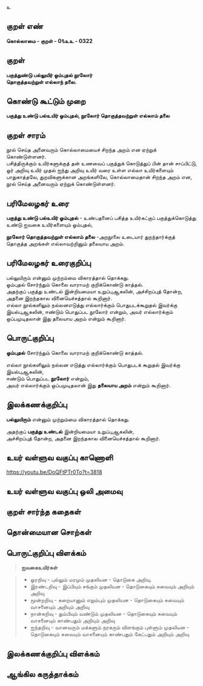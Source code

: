 உ

## குறள் எண் 

**கொல்லாமை - குறள் -  0௩உஉ - 0322**  

## குறள் 

**பகுத்துண்டு பல்லுயிர் ஓம்புதல் நூலோர்  
தொகுத்தவற்றுள் எல்லாந் தலை.**

## கொண்டு கூட்டும் முறை

**பகுத்து உண்டு பல்உயிர் ஓம்புதல், நூலோர் தொகுத்தவற்றுள் எல்லாம் தலை** 

## குறள் சாரம் 
நூல் செய்த அனைவரும் கொல்லாமையைச் சிறந்த அறம் என ஏற்றுக் கொண்டுள்ளனர்.  
பசித்திருக்கும் உயிர்களுக்குத் தன் உணவைப் பகுத்துக் கொடுத்துப் பின் தான் சாப்பிட்டு, ஓர் அறிவு உயிர் முதல் ஐந்து அறிவு உயிர் வரை உள்ள எல்லா உயிர்களையும் பாதுகாத்தலே, துறவிகளுக்கான அறங்களிலே, கொல்லாமைதான் சிறந்த அறம் என, நூல் செய்த அனைவரும் ஏற்றுக்  கொண்டுள்ளனர்.  

## பரிமேலழகர் உரை

**பகுத்து உண்டு பல்உயிர் ஓம்புதல்** - உண்பதனைப் பசித்த உயிர்கட்குப் பகுத்துக்கொடுத்து உண்டு ஐவகை உயிர்களையும் ஓம்புதல், 

**நூலோர் தொகுத்தவற்றுள் எல்லாம் தலை** -அறநூலை உடையார் துறந்தார்க்குத் தொகுத்த அறங்கள் எல்லாவற்றினும் தலையாய அறம். 

## பரிமேலழகர் உரைகுறிப்பு   

பல்லுயிரும் என்னும் முற்றம்மை விகாரத்தால் தொக்கது.   
ஓம்புதல் சோர்ந்தும் கொலை வாராமற் குறிக்கொண்டு காத்தல்.   
அதற்குப் பகுத்து உண்டல் இன்றியமையா உறுப்புஆகலின், அச்சிறப்புத் தோன்ற, அதனை இறந்தகால வினையெச்சத்தால் கூறினார்.  
எல்லா நூல்களிலும் நல்லனஎடுத்து எல்லார்க்கும் பொதுபடக்கூறுதல் இவர்க்கு இயல்புஆகலின், ஈண்டும் பொதுப்பட நூலோர் என்றும், அவர் எல்லார்க்கும் ஒப்பமுடிதலான் இது தலையாய அறம் என்றும் கூறினார்.    

## பொருட்குறிப்பு 

**ஓம்புதல்** சோர்ந்தும் கொலை வாராமற் குறிக்கொண்டு காத்தல். 

எல்லா நூல்களிலும் நல்லன எடுத்து எல்லார்க்கும் பொதுபடக் கூறுதல் இவர்க்கு இயல்புஆகலின்,   
ஈண்டும் பொதுப்பட **நூலோர்** என்றும்,   
அவர் எல்லார்க்கும் ஒப்பமுடிதலான் இது **தலையாய அறம்** என்றும் கூறினார்.    

## இலக்கணக்குறிப்பு  

**பல்லுயிரும்** என்னும் முற்றும்மை விகாரத்தால் தொக்கது.   

அதற்குப் **பகுத்து உண்டல்** இன்றியமையா உறுப்புஆகலின்,   
அச்சிறப்புத் தோன்ற, அதனை இறந்தகால வினையெச்சத்தால் கூறினார். 

## உயர் வள்ளுவ வகுப்பு காணொளி

https://youtu.be/DoQFtPTr0To?t=3818

## உயர் வள்ளுவ வகுப்பு ஒலி அமைவு 

 
## குறள் சார்ந்த கதைகள் 


## தொன்மையான சொற்கள்


## பொருட்குறிப்பு விளக்கம்

>**ஐவகைஉயிர்கள்**      

>* ஓரறிவு - புல்லும் மரமும் முதலியன - தொடுகை அறிவு.  
>* இரண்டறிவு - இப்பியும் சங்கும் முதலியன - தொடுகையும் சுவையும் அறியும் அறிவு    
>* மூன்றறிவு - கறையானும் எறும்பும் முதலியன - தொடுகையும் சுவையும் வாசனையும் அறியும் அறிவு
>* நான்கறிவு - தும்பியும் வண்டும் முதலியன - தொடுகையும் சுவையும் வாசனையும் காண்பதும் அறியும் அறிவு  
>* ஐந்தறிவு - வானவரும் மக்களும் நரகரும் விளங்கும் புள்ளும் முதலியன -  தொடுகையும் சுவையும் வாசனையும் காண்பதும் கேட்பதும் அறியும் அறிவு  

## இலக்கணக்குறிப்பு விளக்கம்


## ஆங்கில கருத்தாக்கம் 


